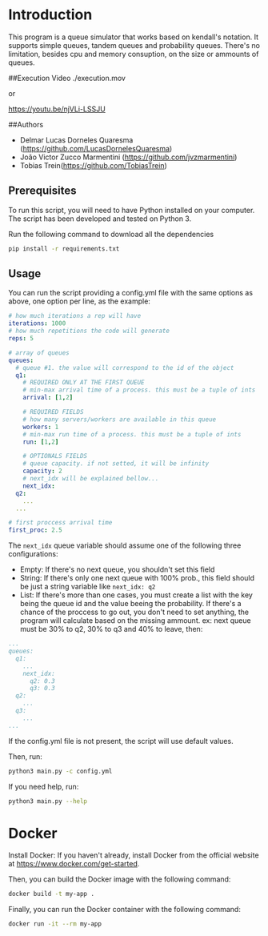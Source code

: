 # Introduction

This program is a queue simulator that works based on kendall's notation. It supports simple queues, tandem queues and probability queues. There's no limitation, besides cpu and memory consuption, on the size or ammounts of queues. 

##Execution Video
./execution.mov

or

https://youtu.be/njVLi-LSSJU

##Authors
+ Delmar Lucas Dorneles Quaresma (https://github.com/LucasDornelesQuaresma)
+ João Victor Zucco Marmentini (https://github.com/jvzmarmentini)
+ Tobias Trein(https://github.com/TobiasTrein)

## Prerequisites

To run this script, you will need to have Python installed on your computer. The script has been developed and tested on Python 3.

Run the following command to download all the dependencies
```bash
pip install -r requirements.txt
```

## Usage

You can run the script providing a config.yml file with the same options as above, one option per line, as the example:

```yml
# how much iterations a rep will have
iterations: 1000
# how much repetitions the code will generate 
reps: 5

# array of queues
queues:
  # queue #1. the value will correspond to the id of the object
  q1:
    # REQUIRED ONLY AT THE FIRST QUEUE
    # min-max arrival time of a process. this must be a tuple of ints
    arrival: [1,2]

    # REQUIRED FIELDS
    # how many servers/workers are available in this queue
    workers: 1
    # min-max run time of a process. this must be a tuple of ints
    run: [1,2]

    # OPTIONALS FIELDS
    # queue capacity. if not setted, it will be infinity
    capacity: 2
    # next_idx will be explained bellow...
    next_idx: 
  q2:
    ...
  ...

# first proccess arrival time
first_proc: 2.5
```

The `next_idx` queue variable should assume one of the following three configurations:

- Empty: If there's no next queue, you shouldn't set this field
- String: If there's only one next queue with 100% prob., this field should be just a string variable like `next_idx: q2`
- List: If there's more than one cases, you must create a list with the key being the queue id and the value beeing the probability. If there's a chance of the proccess to go out, you don't need to set anything, the program will calculate based on the missing ammount. ex: next queue must be 30% to q2, 30% to q3 and 40% to leave, then:

```yml
...
queues:
  q1:
    ...
    next_idx:
      q2: 0.3
      q3: 0.3
  q2:
    ...
  q3:
    ...
...
```


If the config.yml file is not present, the script will use default values.

Then, run:

```bash
python3 main.py -c config.yml
```

If you need help, run:

```bash
python3 main.py --help
```

# Docker

Install Docker: If you haven't already, install Docker from the official website at https://www.docker.com/get-started.

Then, you can build the Docker image with the following command:

```bash
docker build -t my-app .
```

Finally, you can run the Docker container with the following command:

```bash
docker run -it --rm my-app
```